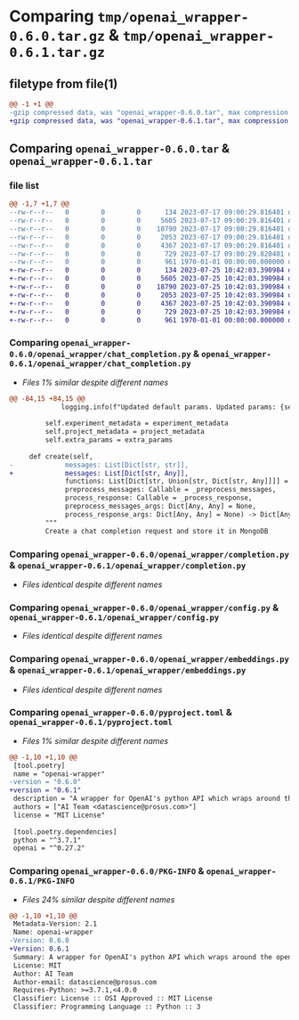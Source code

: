 # Comparing `tmp/openai_wrapper-0.6.0.tar.gz` & `tmp/openai_wrapper-0.6.1.tar.gz`

## filetype from file(1)

```diff
@@ -1 +1 @@
-gzip compressed data, was "openai_wrapper-0.6.0.tar", max compression
+gzip compressed data, was "openai_wrapper-0.6.1.tar", max compression
```

## Comparing `openai_wrapper-0.6.0.tar` & `openai_wrapper-0.6.1.tar`

### file list

```diff
@@ -1,7 +1,7 @@
--rw-r--r--   0        0        0      134 2023-07-17 09:00:29.816401 openai_wrapper-0.6.0/openai_wrapper/__init__.py
--rw-r--r--   0        0        0     5605 2023-07-17 09:00:29.816401 openai_wrapper-0.6.0/openai_wrapper/chat_completion.py
--rw-r--r--   0        0        0    18790 2023-07-17 09:00:29.816401 openai_wrapper-0.6.0/openai_wrapper/completion.py
--rw-r--r--   0        0        0     2053 2023-07-17 09:00:29.816401 openai_wrapper-0.6.0/openai_wrapper/config.py
--rw-r--r--   0        0        0     4367 2023-07-17 09:00:29.816401 openai_wrapper-0.6.0/openai_wrapper/embeddings.py
--rw-r--r--   0        0        0      729 2023-07-17 09:00:29.820401 openai_wrapper-0.6.0/pyproject.toml
--rw-r--r--   0        0        0      961 1970-01-01 00:00:00.000000 openai_wrapper-0.6.0/PKG-INFO
+-rw-r--r--   0        0        0      134 2023-07-25 10:42:03.390984 openai_wrapper-0.6.1/openai_wrapper/__init__.py
+-rw-r--r--   0        0        0     5605 2023-07-25 10:42:03.390984 openai_wrapper-0.6.1/openai_wrapper/chat_completion.py
+-rw-r--r--   0        0        0    18790 2023-07-25 10:42:03.390984 openai_wrapper-0.6.1/openai_wrapper/completion.py
+-rw-r--r--   0        0        0     2053 2023-07-25 10:42:03.390984 openai_wrapper-0.6.1/openai_wrapper/config.py
+-rw-r--r--   0        0        0     4367 2023-07-25 10:42:03.390984 openai_wrapper-0.6.1/openai_wrapper/embeddings.py
+-rw-r--r--   0        0        0      729 2023-07-25 10:42:03.390984 openai_wrapper-0.6.1/pyproject.toml
+-rw-r--r--   0        0        0      961 1970-01-01 00:00:00.000000 openai_wrapper-0.6.1/PKG-INFO
```

### Comparing `openai_wrapper-0.6.0/openai_wrapper/chat_completion.py` & `openai_wrapper-0.6.1/openai_wrapper/chat_completion.py`

 * *Files 1% similar despite different names*

```diff
@@ -84,15 +84,15 @@
             logging.info(f"Updated default params. Updated params: {self.model_params}")
 
         self.experiment_metadata = experiment_metadata
         self.project_metadata = project_metadata
         self.extra_params = extra_params
 
     def create(self,
-             messages: List[Dict[str, str]],
+             messages: List[Dict[str, Any]],
              functions: List[Dict[str, Union[str, Dict[str, Any]]]] = None,
              preprocess_messages: Callable = _preprocess_messages,
              process_response: Callable = _process_response,
              preprocess_messages_args: Dict[Any, Any] = None,
              process_response_args: Dict[Any, Any] = None) -> Dict[Any, Any]:
         """
         Create a chat completion request and store it in MongoDB
```

### Comparing `openai_wrapper-0.6.0/openai_wrapper/completion.py` & `openai_wrapper-0.6.1/openai_wrapper/completion.py`

 * *Files identical despite different names*

### Comparing `openai_wrapper-0.6.0/openai_wrapper/config.py` & `openai_wrapper-0.6.1/openai_wrapper/config.py`

 * *Files identical despite different names*

### Comparing `openai_wrapper-0.6.0/openai_wrapper/embeddings.py` & `openai_wrapper-0.6.1/openai_wrapper/embeddings.py`

 * *Files identical despite different names*

### Comparing `openai_wrapper-0.6.0/pyproject.toml` & `openai_wrapper-0.6.1/pyproject.toml`

 * *Files 1% similar despite different names*

```diff
@@ -1,10 +1,10 @@
 [tool.poetry]
 name = "openai-wrapper"
-version = "0.6.0"
+version = "0.6.1"
 description = "A wrapper for OpenAI's python API which wraps around the openAI functions and stores the request, response and metadata to MongoDB. The stored data can be used to fine tune GPT-3 models or HuggingFace models."
 authors = ["AI Team <datascience@prosus.com>"]
 license = "MIT License"
 
 [tool.poetry.dependencies]
 python = "^3.7.1"
 openai = "^0.27.2"
```

### Comparing `openai_wrapper-0.6.0/PKG-INFO` & `openai_wrapper-0.6.1/PKG-INFO`

 * *Files 24% similar despite different names*

```diff
@@ -1,10 +1,10 @@
 Metadata-Version: 2.1
 Name: openai-wrapper
-Version: 0.6.0
+Version: 0.6.1
 Summary: A wrapper for OpenAI's python API which wraps around the openAI functions and stores the request, response and metadata to MongoDB. The stored data can be used to fine tune GPT-3 models or HuggingFace models.
 License: MIT
 Author: AI Team
 Author-email: datascience@prosus.com
 Requires-Python: >=3.7.1,<4.0.0
 Classifier: License :: OSI Approved :: MIT License
 Classifier: Programming Language :: Python :: 3
```

